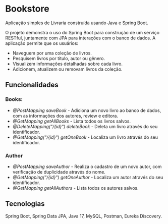 # Bookstore

Aplicação simples de Livraria construída usando Java e Spring Boot. 
<p>O projeto demonstra o uso do Spring Boot para construção de um serviço RESTful, juntamente com JPA para interações com o banco de dados. A aplicação permite que os usuários: </p>

- Naveguem por uma coleção de livros.
- Pesquisem livros por título, autor ou gênero.
- Visualizem informações detalhadas sobre cada livro.
- Adicionem, atualizem ou removam livros da coleção.

## Funcionalidades

### Books:
- *@PostMapping saveBook* - Adiciona um novo livro ao banco de dados, com as informações dos autores, review e editora. 
- *@GetMapping getAllBooks* - Lista todos os livros salvos. 
- *@DeleteMapping("/{id}") deleteBook* - Deleta um livro através do seu identificador. 
- *@GetMapping("/{id}") getOneBook* - Localiza um livro através do seu identificador.

### Author
- *@PostMapping saveAuthor* - Realiza o cadastro de um novo autor, com verificação de duplicidade através do nome.
- *@GetMapping("/{id}") getOneAuthor* - Localiza um autor através do seu identificador.
- *@GetMapping getAllAuthors* - Lista todos os autores salvos.
  
## Tecnologias 

Spring Boot, Spring Data JPA, Java 17, MySQL, Postman, Eureka Discovery. 
